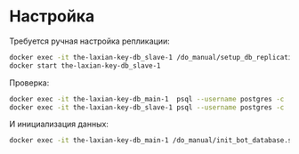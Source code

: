 # Настройка

Требуется ручная настройка репликации:

```bash
docker exec -it the-laxian-key-db_slave-1 /do_manual/setup_db_replication.sh
docker start the-laxian-key-db_slave-1
```

Проверка:

```bash
docker exec -it the-laxian-key-db_main-1  psql --username postgres -c 'select * from pg_stat_replication;'
docker exec -it the-laxian-key-db_slave-1 psql --username postgres -c 'select * from pg_stat_wal_receiver;'
```

И инициализация данных:

```bash
docker exec -it the-laxian-key-db_main-1 /do_manual/init_bot_database.sh
```